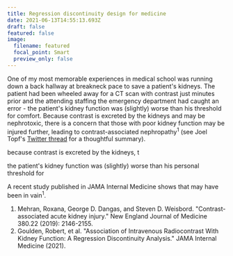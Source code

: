 ```yaml
---
title: Regression discontinuity design for medicine
date: 2021-06-13T14:55:13.693Z
draft: false
featured: false
image:
  filename: featured
  focal_point: Smart
  preview_only: false
---
```

One of my most memorable experiences in medical school was running down a back hallway at breakneck pace to save a patient's kidneys. The patient had been wheeled away for a CT scan with contrast just minutes prior and the attending staffing the emergency department had caught an error - the patient's kidney function was (slightly) worse than his threshold for comfort. Because contrast is excreted by the kidneys and may be nephrotoxic, there is a concern that those with poor kidney function may be injured further, leading to contrast-associated nephropathy<sup>1</sup> (see Joel Topf's [Twitter thread](https://twitter.com/kidney_boy/status/1199828796322598912) for a thoughtful summary).



because contrast is excreted by the kidneys, t



the patient's kidney function was (slightly) worse than his personal threshold for

A recent study published in JAMA Internal Medicine shows that may have been in vain<sup>1</sup>.

1. Mehran, Roxana, George D. Dangas, and Steven D. Weisbord. "Contrast-associated acute kidney injury." New England Journal of Medicine 380.22 (2019): 2146-2155.
2. Goulden, Robert, et al. "Association of Intravenous Radiocontrast With Kidney Function: A Regression Discontinuity Analysis." JAMA Internal Medicine (2021).